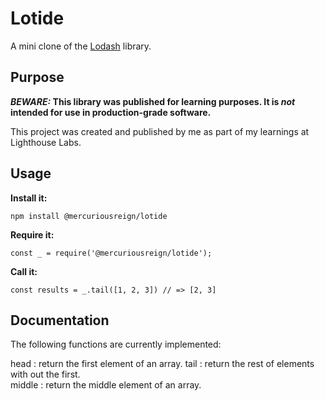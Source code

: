 # Lotide

A mini clone of the [Lodash](https://lodash.com) library.

## Purpose

**_BEWARE:_ This library was published for learning purposes. It is _not_ intended for use in production-grade software.**

This project was created and published by me as part of my learnings at Lighthouse Labs. 

## Usage

**Install it:**

`npm install @mercuriousreign/lotide`

**Require it:**

`const _ = require('@mercuriousreign/lotide');`

**Call it:**

`const results = _.tail([1, 2, 3]) // => [2, 3]`

## Documentation

The following functions are currently implemented:

head : return the first element of an array.
tail : return the rest of elements with out the first.  
middle : return the middle element of an array.